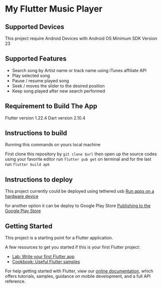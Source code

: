 # My Flutter Music Player

## Supported Devices

This project require Android Devices with Android OS Minimum SDK Version 23

## Supported Features

- Search song by Artist name or track name using iTunes affiliate API
- Play selected song
- Pause / resume played song
- Seek / moves the slider to the desired position
- Keep song played after new search performed

## Requirement to Build The App

Flutter version 1.22.4
Dart version 2.10.4

## Instructions to build

Running this commands on yours local machine

First clone this repository by `git clone $url`
then open up the source codes using your favorite editor
run `flutter pub get` on terminal and for the last
run `flutter build apk`

## Instructions to deploy

This project currently could be deployed using tethered usb
[Run apps on a hardware device](https://developer.android.com/studio/run/device)

for another option it can be deploy to Google Play Store
[Publishing to the Google Play Store](https://github.com/flutter/website/blob/master/src/docs/deployment/android.md#publishing-to-the-google-play-store)

## Getting Started

This project is a starting point for a Flutter application.

A few resources to get you started if this is your first Flutter project:

- [Lab: Write your first Flutter app](https://flutter.dev/docs/get-started/codelab)
- [Cookbook: Useful Flutter samples](https://flutter.dev/docs/cookbook)

For help getting started with Flutter, view our
[online documentation](https://flutter.dev/docs), which offers tutorials,
samples, guidance on mobile development, and a full API reference.
